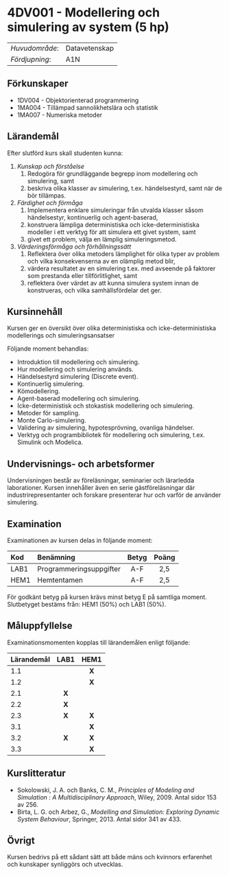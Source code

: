# 4DV001 - Modellering och simulering av system (5 hp)

|     |     |
| --- | --- | 
| *Huvudområde*: | Datavetenskap | 
| *Fördjupning*: | A1N | 

## Förkunskaper

- 1DV004 - Objektorienterad programmering 
- 1MA004 - Tillämpad sannolikhetslära och statistik
- 1MA007 - Numeriska metoder

## Lärandemål

Efter slutförd kurs skall studenten kunna:

1. *Kunskap och förståelse*
    1. Redogöra för grundläggande begrepp inom modellering och simulering, samt
    2. beskriva olika klasser av simulering, t.ex. händelsestyrd, samt när de bör tillämpas.
2. *Färdighet och förmåga*
    1. Implementera enklare simuleringar från utvalda klasser såsom händelsestyr, kontinuerlig och agent-baserad,
    2. konstruera lämpliga deterministiska och icke-deterministiska modeller i ett verktyg för att simulera ett givet system, samt
    3. givet ett problem, välja en lämplig simuleringsmetod.
3. *Värderingsförmåga och förhållningssätt*
    1. Reflektera över olika metoders lämplighet för olika typer av problem och vilka konsekvenserna av en olämplig metod blir,
    2. värdera resultatet av en simulering t.ex. med avseende på faktorer som prestanda eller tillförlitlighet, samt
    3. reflektera över värdet av att kunna simulera system innan de konstrueras, och vilka samhällsfördelar det ger.

## Kursinnehåll

Kursen ger en översikt över olika deterministiska och icke-deterministiska modellerings och simuleringsansatser

Följande moment behandlas:

- Introduktion till modellering och simulering.
- Hur modellering och simulering används.
- Händelsestyrd simulering (Discrete event).
- Kontinuerlig simulering.
- Kömodellering.
- Agent-baserad modellering och simulering.
- Icke-deterministisk och stokastisk modellering och simulering.
- Metoder för sampling.
- Monte Carlo-simulering.
- Validering av simulering, hypotesprövning, ovanliga händelser.
- Verktyg och programbibliotek för modellering och simulering, t.ex. Simulink och Modelica.

## Undervisnings- och arbetsformer

Undervisningen består av föreläsningar, seminarier och lärarledda laborationer. Kursen innehåller även en serie gästföreläsningar där industrirepresentanter och forskare presenterar hur och varför de använder simulering.

## Examination

Examinationen av kursen delas in följande moment:

| Kod  | Benämning             | Betyg | Poäng | 
| :--- | :-------------------- | :---: | :---: |
| LAB1 | Programmeringsuppgifter | A-F   | 2,5   |
| HEM1 | Hemtentamen           | A-F   | 2,5   |

För godkänt betyg på kursen krävs minst betyg E på samtliga moment. Slutbetyget bestäms från: HEM1 (50%) och LAB1 (50%).

## Måluppfyllelse

Examinationsmomenten kopplas till lärandemålen enligt följande:

| Lärandemål | LAB1  | HEM1  |
| :--------- | :---: | :---: |
| 1.1        |       | **X** |
| 1.2        |       | **X** |
| 2.1        | **X** |       |
| 2.2        | **X** |       |
| 2.3        | **X** | **X** |
| 3.1        |       | **X** |
| 3.2        | **X** | **X** |
| 3.3        |       | **X** |

## Kurslitteratur

- Sokolowski, J. A. och Banks, C. M., *Principles of Modeling and Simulation : A Multidisciplinary Approach*, Wiley, 2009. Antal sidor 153 av 256. 
- Birta, L. G. och Arbez, G., *Modelling and Simulation: Exploring Dynamic System Behaviour*, Springer, 2013. Antal sidor 341 av 433. 

## Övrigt

Kursen bedrivs på ett sådant sätt att både mäns och kvinnors erfarenhet och kunskaper synliggörs och utvecklas.
